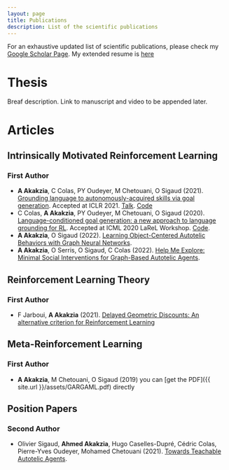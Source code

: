 ```yaml
---
layout: page
title: Publications
description: List of the scientific publications
---
```

For an exhaustive updated list of scientific publications, please check my [Google Scholar Page](https://scholar.google.com/citations?user=U2CTuQUAAAAJ&hl=fr). My extended resume is [here]()

# Thesis 
Breaf description. Link to manuscript and video to be appended later. 

# Articles

## Intrinsically Motivated Reinforcement Learning

### First Author
+ **A Akakzia**, C Colas, PY Oudeyer, M Chetouani, O Sigaud (2021). [Grounding language to autonomously-acquired skills via goal generation](https://arxiv.org/abs/2006.07185). Accepted at ICLR 2021. [Talk](https://crossminds.ai/video/grounding-language-to-autonomously-acquired-skills-via-goal-generation-60c3d3326af07cfaf7325f10/). [Code](https://github.com/akakzia/decstr)
+ C Colas, **A Akakzia**, PY Oudeyer, M Chetouani, O Sigaud (2020). [Language-conditioned goal generation: a new approach to language grounding for RL](https://arxiv.org/abs/2006.07043). Accepted at ICML 2020 LaReL Workshop. [Code](https://github.com/akakzia/decstr).
+ **A Akakzia**, O Sigaud (2022). [Learning Object-Centered Autotelic Behaviors with Graph Neural Networks](https://arxiv.org/abs/2204.05141). 
+ **A Akakzia**, O Serris, O Sigaud, C Colas (2022). [Help Me Explore: Minimal Social Interventions for Graph-Based Autotelic Agents](https://arxiv.org/abs/2202.05129).

## Reinforcement Learning Theory
### First Author
+ F Jarboui, **A Akakzia** (2021). [Delayed Geometric Discounts: An alternative criterion for Reinforcement Learning](https://openreview.net/pdf?id=t3BFUDHwEJU)

## Meta-Reinforcement Learning
### First Author
+ **A Akakzia**, M Chetouani, O Sigaud (2019) you can [get the PDF]({{ site.url }}/assets/GARGAML.pdf) directly

## Position Papers
### Second Author
+ Olivier Sigaud, **Ahmed Akakzia**, Hugo Caselles-Dupré, Cédric Colas, Pierre-Yves Oudeyer, Mohamed Chetouani (2021). [Towards Teachable Autotelic Agents](https://arxiv.org/abs/2105.11977).
